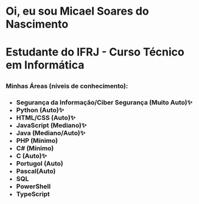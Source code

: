 <h1> Oi, eu sou Micael Soares do Nascimento<h1>
<p> Estudante do IFRJ - Curso Técnico em Informática </p>
<h3> Minhas Áreas (níveis de conhecimento):<h3>

<ul>
  <li>Segurança da Informação/Ciber Segurança (Muito Auto)✨</li>
  <li>Python (Auto)✨</li>
  <li>HTML/CSS (Auto)✨</li>
  <li>JavaScript (Mediano)✨</li>
  <li>Java (Mediano/Auto)✨</li>
  <li>PHP (Mínimo)</li>
  <li>C# (Mínimo)</li>
  <li>C (Auto)✨</li>
  <li>Portugol (Auto)</li>
  <li>Pascal(Auto)</li>
  <li>SQL</li>
  <li>PowerShell</li>
  <li>TypeScript</li>
</ul>









<!--
**MicaelSoares11/MicaelSoares11** is a ✨ _special_ ✨ repository because its `README.md` (this file) appears on your GitHub profile.

Here are some ideas to get you started:

- 🔭 I’m currently working on ...
- 🌱 I’m currently learning ...
- 👯 I’m looking to collaborate on ...
- 🤔 I’m looking for help with ...
- 💬 Ask me about ...
- 📫 How to reach me: ...
- 😄 Pronouns: ...
- ⚡ Fun fact: ...
-->
